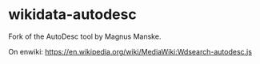 # wikidata-autodesc
Fork of the AutoDesc tool by Magnus Manske.

On enwiki:
https://en.wikipedia.org/wiki/MediaWiki:Wdsearch-autodesc.js
